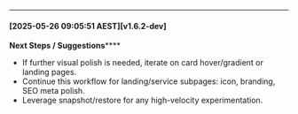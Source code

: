 ---
#### [2025-05-26 09:05:51 AEST][v1.6.2-dev]
**Next Steps / Suggestions******

  * If further visual polish is needed, iterate on card hover/gradient or landing pages.
  * Continue this workflow for landing/service subpages: icon, branding, SEO meta polish.
  * Leverage snapshot/restore for any high-velocity experimentation.

